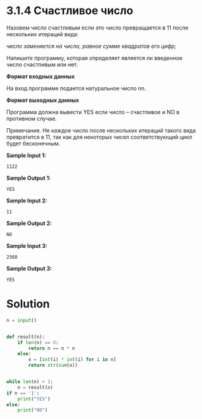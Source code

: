 # 3.1.4 Счастливое число 
Назовем число счастливым если это число превращается в 11 после нескольких итераций вида:

_число заменяется на число, равное сумме квадратов его цифр;_

Напишите программу, которая определяет является ли введенное число счастливым или нет.

**Формат входных данных**

На вход программе подается натуральное число nn.

**Формат выходных данных**

Программа должна вывести YES если число – счастливое и NO в противном случае.

Примечание. Не каждое число после нескольких итераций такого вида превратится в 11, так как для некоторых чисел соответствующий цикл будет бесконечным.

**Sample Input 1:**
```
1122
```
**Sample Output 1:**
```
YES
```
**Sample Input 2:**
```
11
```
**Sample Output 2:**
```
NO
```
**Sample Input 3:**
```
2568
```
**Sample Output 3:**
```
YES
```
# Solution
```python
n = input()


def result(n):
    if len(n) == 0:
        return n == n * n
    else:
        x = [int(i) * int(i) for i in n]
        return str(sum(x))


while len(n) > 1:
    n = result(n)
if n == '1':
    print("YES")
else:
    print("NO")
```
